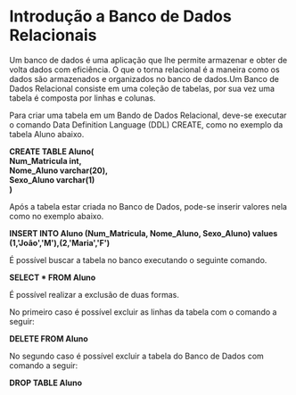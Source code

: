 # Introdução a Banco de Dados Relacionais

Um banco de dados é uma aplicação que lhe permite armazenar e obter de volta dados com eficiência. O que o torna relacional é a maneira como os dados são armazenados e organizados no banco de dados.Um Banco de Dados Relacional consiste em uma coleção de tabelas, por sua vez uma tabela é composta por linhas e colunas.

Para criar uma tabela em um Bando de Dados Relacional, deve-se executar o comando Data Definition Language (DDL) CREATE, como  no exemplo da tabela Aluno abaixo.  
  
**CREATE TABLE Aluno(**  
	**Num_Matricula int,**  
    **Nome_Aluno varchar(20),**  
    **Sexo_Aluno varchar(1)**  
**)**    

Após a tabela estar criada no Banco de Dados, pode-se inserir valores nela como no exemplo abaixo.  

**INSERT INTO Aluno (Num_Matricula, Nome_Aluno, Sexo_Aluno) values (1,'João','M'),(2,'Maria','F')**  

É possível buscar a tabela no banco executando o seguinte comando.  

**SELECT * FROM Aluno**  

É possível realizar a exclusão de duas formas.  

No primeiro caso é possível excluir as linhas da tabela com o comando a seguir:  

**DELETE FROM Aluno**  

No segundo caso é possível excluir a tabela do Banco de Dados com comando a seguir:  

**DROP TABLE Aluno**
